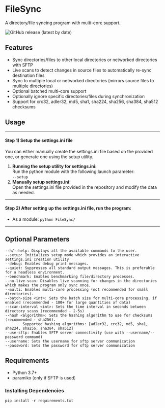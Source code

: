# FileSync
A directory/file syncing program with multi-core support.

![GitHub release (latest by date)](https://img.shields.io/github/v/release/DuckBoss/FileSync)

## Features
- Sync directories/files to other local directories or networked directories with SFTP
- Live scans to detect changes in source files to automatically re-sync destination files
- Sync to multiple local or networked directories (mirrors source files to multiple directories)
- Optional batched multi-core support
- Optionally ignore specific directories/files during synchronization
- Support for crc32, adler32, md5, sha1, sha224, sha256, sha384, sha512 checksums

## Usage
---
#### Step 1) Setup the settings.ini file
You can either manually create the settings.ini file based on the provided one, or generate one using the setup utility.<br>
1. **Running the setup utility for settings.ini:**<br>
Run the python module with the following launch parameter:  
`--setup`
2. **Manually setup settings.ini:**<br>
Open the settings.ini file provided in the repository and modify the data as needed.
---
#### Step 2) After setting up the settings.ini file, run the program:
- As a module: 
`python FileSync/`
---

## Optional Parameters
```
--h/--help: Displays all the available commands to the user.
--setup: Initializes setup mode which provides an interactive settings.ini creation utility
--debug: Enables debug print messages.
--quiet: Suppresses all standard output messages. This is preferable for a headless environment.
--benchmark: Enables benchmarking file/directory processes.
--no-live-scan: Disables live scanning for changes in the directories which makes the program only sync once.
--multi: Enables multi-core processing (not recommended for small directories).
--batch-size <int>: Sets the batch size for multi-core processing, if enabled (recommended - 100+ for large quantities of data)
--scan-interval <int>: Sets the time interval in seconds between directory scans (recommended - 2-5s)
--hash <algorithm>: Sets the hashing algorithm to use for checksums (recommended - sha256).
        Supported hashing algorithms: [adler32, crc32, md5, sha1, sha224, sha256, sha384, sha512]
--use-sftp: Enables SFTP server connectivity (use with --username/--password command)
--username: Sets the username for sftp server communication
--password: Sets the password for sftp server communication
```

## Requirements
- Python 3.7+
- paramiko (only if SFTP is used)

### Installing Dependencies
```
pip install -r requirements.txt
```
